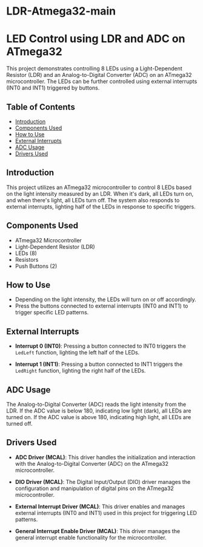 # LDR-Atmega32-main
# LED Control using LDR and ADC on ATmega32

This project demonstrates controlling 8 LEDs using a Light-Dependent Resistor (LDR) and an Analog-to-Digital Converter (ADC) on an ATmega32 microcontroller. The LEDs can be further controlled using external interrupts (INT0 and INT1) triggered by buttons.

## Table of Contents
- [Introduction](#introduction)
- [Components Used](#components-used)
- [How to Use](#how-to-use)
- [External Interrupts](#external-interrupts)
- [ADC Usage](#adc-usage)
- [Drivers Used](#drivers-used)

## Introduction

This project utilizes an ATmega32 microcontroller to control 8 LEDs based on the light intensity measured by an LDR. When it's dark, all LEDs turn on, and when there's light, all LEDs turn off. The system also responds to external interrupts, lighting half of the LEDs in response to specific triggers.

## Components Used

- ATmega32 Microcontroller
- Light-Dependent Resistor (LDR)
- LEDs (8)
- Resistors
- Push Buttons (2)

## How to Use

- Depending on the light intensity, the LEDs will turn on or off accordingly.
- Press the buttons connected to external interrupts (INT0 and INT1) to trigger specific LED patterns.

## External Interrupts

- **Interrupt 0 (INT0)**: Pressing a button connected to INT0 triggers the `LedLeft` function, lighting the left half of the LEDs.

- **Interrupt 1 (INT1)**: Pressing a button connected to INT1 triggers the `LedRight` function, lighting the right half of the LEDs.

## ADC Usage

The Analog-to-Digital Converter (ADC) reads the light intensity from the LDR. If the ADC value is below 180, indicating low light (dark), all LEDs are turned on. If the ADC value is above 180, indicating high light, all LEDs are turned off.

## Drivers Used

- **ADC Driver (MCAL)**: This driver handles the initialization and interaction with the Analog-to-Digital Converter (ADC) on the ATmega32 microcontroller.

- **DIO Driver (MCAL)**: The Digital Input/Output (DIO) driver manages the configuration and manipulation of digital pins on the ATmega32 microcontroller.

- **External Interrupt Driver (MCAL)**: This driver enables and manages external interrupts (INT0 and INT1) used in this project for triggering LED patterns.

- **General Interrupt Enable Driver (MCAL)**: This driver manages the general interrupt enable functionality for the microcontroller.

